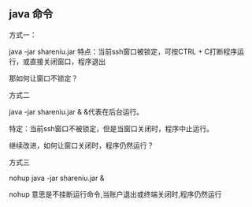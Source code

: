 
## java 命令

方式一：

 
java -jar shareniu.jar
特点：当前ssh窗口被锁定，可按CTRL + C打断程序运行，或直接关闭窗口，程序退出

那如何让窗口不锁定？

方式二

 
java -jar shareniu.jar &
&代表在后台运行。

特定：当前ssh窗口不被锁定，但是当窗口关闭时，程序中止运行。

继续改进，如何让窗口关闭时，程序仍然运行？

方式三

nohup java -jar shareniu.jar &

nohup 意思是不挂断运行命令,当账户退出或终端关闭时,程序仍然运行
